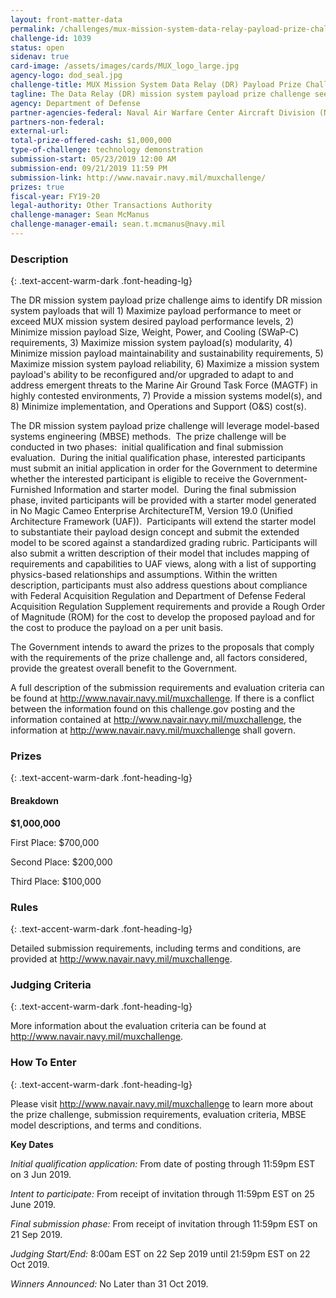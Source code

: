 ```yaml
---
layout: front-matter-data
permalink: /challenges/mux-mission-system-data-relay-payload-prize-challenge/
challenge-id: 1039
status: open
sidenav: true
card-image: /assets/images/cards/MUX_logo_large.jpg
agency-logo: dod_seal.jpg
challenge-title: MUX Mission System Data Relay (DR) Payload Prize Challenge
tagline: The Data Relay (DR) mission system payload prize challenge seeks to obtain information, performance capabilities, and technical data on mission system payload technologies to inform the development and acquisition strategy for the Marine Air Ground Task Force, Unmanned Aircraft System, Expeditionary (MUX) Program.
agency: Department of Defense
partner-agencies-federal: Naval Air Warfare Center Aircraft Division (NAWCAD)
partners-non-federal: 
external-url:
total-prize-offered-cash: $1,000,000
type-of-challenge: technology demonstration
submission-start: 05/23/2019 12:00 AM
submission-end: 09/21/2019 11:59 PM
submission-link: http://www.navair.navy.mil/muxchallenge/ 
prizes: true
fiscal-year: FY19-20
legal-authority: Other Transactions Authority
challenge-manager: Sean McManus
challenge-manager-email: sean.t.mcmanus@navy.mil
---
```




<!-- Description start -->
### Description
{: .text-accent-warm-dark .font-heading-lg}

<div class="description">
                          <p>The DR mission system payload prize challenge aims to identify DR mission system payloads that will 1) Maximize payload performance to meet or exceed MUX mission system desired payload performance levels, 2) Minimize mission payload Size, Weight, Power, and Cooling (SWaP-C) requirements, 3) Maximize mission system payload(s) modularity, 4) Minimize mission payload maintainability and sustainability requirements, 5) Maximize mission system payload reliability, 6) Maximize a mission system payload's ability to be reconfigured and/or upgraded to adapt to and address emergent threats to the Marine Air Ground Task Force (MAGTF) in highly contested environments, 7) Provide a mission systems model(s), and 8) Minimize implementation, and Operations and Support (O&amp;S) cost(s).</p>
<p>The DR mission system payload prize challenge will leverage model-based systems engineering (MBSE) methods.&nbsp; The prize challenge will be conducted in two phases:&nbsp; initial qualification and final submission evaluation.&nbsp; During the initial qualification phase, interested participants must submit an initial application in order for the Government to determine whether the interested participant is eligible to receive the Government-Furnished Information and starter model.&nbsp; During the final submission phase, invited participants will be provided with a starter model generated in No Magic Cameo Enterprise ArchitectureTM, Version 19.0 (Unified Architecture Framework (UAF)).&nbsp; Participants will extend the starter model to substantiate their payload design concept and submit the extended model to be scored against a standardized grading rubric. Participants will also submit a written description of their model that includes mapping of requirements and capabilities to UAF views, along with a list of supporting physics-based relationships and assumptions. Within the written description, participants must also address questions about compliance with </span><span lang="EN">Federal Acquisition Regulation and Department of Defense Federal Acquisition Regulation Supplement requirements and provide a Rough Order of Magnitude (ROM) for the cost to develop the proposed payload and for the cost to produce the payload on a per unit basis.&nbsp;</p>
<p>The Government intends to award the prizes to the proposals that comply with the requirements of the prize challenge and, all factors considered, provide the greatest overall benefit to the Government.</p>
<p>A full description of the submission requirements and evaluation criteria can be found at <a href="http://www.navair.navy.mil/muxchallenge" target="_blank" rel="noopener">http://www.navair.navy.mil/muxchallenge</a>. If there is a conflict between the information found on this challenge.gov posting and the information contained at <a href="http://www.navair.navy.mil/muxchallenge" target="_blank" rel="noopener">http://www.navair.navy.mil/muxchallenge</a>, the information at <a href="http://www.navair.navy.mil/muxchallenge" target="_blank" red="noopener">http://www.navair.navy.mil/muxchallenge</a> shall govern.</p>
              </div>
              
<!-- Prizes start -->
### Prizes
{: .text-accent-warm-dark .font-heading-lg}

<div class="prize-item">
        <h4 class="text-primary">Breakdown</h4>
                          <p class="prize"><strong>$1,000,000</strong></p>
                          <div class="description">
            <p><span lang="EN">First Place: $700,000</span></p>
<p><span lang="EN">Second Place: $200,000</span></p>
<p><span lang="EN">Third Place: $100,000</span></p>
          </div>
              </div>

<!-- Rules start -->
### Rules 
{: .text-accent-warm-dark .font-heading-lg}

<div class="description">
        <p>Detailed submission requirements, including terms and conditions, are provided at </span><span lang="EN"><a href="http://www.navair.navy.mil/muxchallenge" target="_blank" rel="noopener">http://www.navair.navy.mil/muxchallenge</a>.</p>
      </div>

<!-- Judging start -->
### Judging Criteria
{: .text-accent-warm-dark .font-heading-lg}

<div class="judging-criterias">
        <div class="prize-item">
                                      <p>More information about the evaluation criteria can be found at <a href="http://www.navair.navy.mil/muxchallenge" target="_blank" rel="noopener">http://www.navair.navy.mil/muxchallenge</a>.</p>
                    </div>
    </div>

<!--  How To Enter start -->
### How To Enter
{: .text-accent-warm-dark .font-heading-lg}

<div class="jumbotron description">
        <p>Please visit <a href="http://www.navair.navy.mil/muxchallenge" target="_blank" rel="noopener">http://www.navair.navy.mil/muxchallenge</a> to learn more about the prize challenge, submission requirements, evaluation criteria, MBSE model descriptions, and terms and conditions.</p>
<p><strong><span lang="EN">Key Dates</span></strong></p>
<p><span lang="EN"><em>Initial qualification application:</em> From date of posting through 11:59pm EST on 3 Jun 2019.</p>
<p><em><span lang="EN">Intent to participate: </span></em> From receipt of invitation through 11:59pm EST on 25 June 2019.</p>
<p><span lang="EN"><em>Final submission phase:</em></span> From receipt of invitation through 11:59pm EST on 21 Sep 2019.</p>
<p><em><span lang="EN">Judging Start/End:</span></em> 8:00am EST on 22 Sep 2019 until 21:59pm EST on 22 Oct 2019.</p>
<p><em><span lang="EN">Winners Announced:</span></em> No Later than 31 Oct 2019.</p>
      </div>
